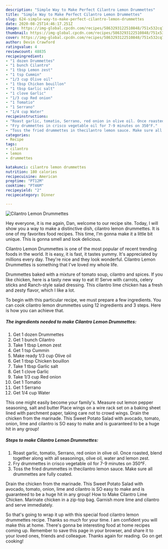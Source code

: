 ```yaml
---
description: "Simple Way to Make Perfect Cilantro Lemon Drummettes"
title: "Simple Way to Make Perfect Cilantro Lemon Drummettes"
slug: 624-simple-way-to-make-perfect-cilantro-lemon-drummettes
date: 2020-08-25T14:46:17.251Z
image: https://img-global.cpcdn.com/recipes/5863293122510848/751x532cq70/cilantro-lemon-drummettes-recipe-main-photo.jpg
thumbnail: https://img-global.cpcdn.com/recipes/5863293122510848/751x532cq70/cilantro-lemon-drummettes-recipe-main-photo.jpg
cover: https://img-global.cpcdn.com/recipes/5863293122510848/751x532cq70/cilantro-lemon-drummettes-recipe-main-photo.jpg
author: Devin Crawford
ratingvalue: 4
reviewcount: 48835
recipeingredient:
- "1 dozen Drummettes"
- "1 bunch Cilantro"
- "1 tbsp Lemon zest"
- "1 tsp Cummin"
- "1/3 cup Olive oil"
- "1 tbsp Chicken bouillon"
- "1 tbsp Garlic salt"
- "1 clove Garlic"
- "1/3 cup Red onion"
- "1 Tomatio"
- "1 Serrano"
- "1/4 cup Water"
recipeinstructions:
- "Roast garlic, tomatio, Serrano, red onion in olive oil. Once roasted, blend together along with all seasonings, olive oil, water and lemon zest."
- "Fry drummettes in crisco vegetable oil for 7-9 minutes on 350°F."
- "Toss the fried drummettes in thecilantro lemon sauce. Make sure all drummettes are fully coated."
categories:
- Recipe
tags:
- cilantro
- lemon
- drummettes

katakunci: cilantro lemon drummettes 
nutrition: 180 calories
recipecuisine: American
preptime: "PT12M"
cooktime: "PT46M"
recipeyield: "2"
recipecategory: Dinner

---
```



![Cilantro Lemon Drummettes](https://img-global.cpcdn.com/recipes/5863293122510848/751x532cq70/cilantro-lemon-drummettes-recipe-main-photo.jpg)

Hey everyone, it is me again, Dan, welcome to our recipe site. Today, I will show you a way to make a distinctive dish, cilantro lemon drummettes. It is one of my favorites food recipes. This time, I'm gonna make it a little bit unique. This is gonna smell and look delicious.

Cilantro Lemon Drummettes is one of the most popular of recent trending foods in the world. It is easy, it is fast, it tastes yummy. It's appreciated by millions every day. They're nice and they look wonderful. Cilantro Lemon Drummettes is something that I've loved my whole life.

Drummettes baked with a mixture of tomato soup, cilantro and spices. If you like chicken, here is a tasty new way to eat it! Serve with carrots, celery sticks and Ranch-style salad dressing. This cilantro lime chicken has a fresh and zesty flavor, which I like a lot.


To begin with this particular recipe, we must prepare a few ingredients. You can cook cilantro lemon drummettes using 12 ingredients and 3 steps. Here is how you can achieve that.

<!--inarticleads1-->

##### The ingredients needed to make Cilantro Lemon Drummettes:

1. Get 1 dozen Drummettes
1. Get 1 bunch Cilantro
1. Take 1 tbsp Lemon zest
1. Get 1 tsp Cummin
1. Make ready 1/3 cup Olive oil
1. Get 1 tbsp Chicken bouillon
1. Take 1 tbsp Garlic salt
1. Get 1 clove Garlic
1. Take 1/3 cup Red onion
1. Get 1 Tomatio
1. Get 1 Serrano
1. Get 1/4 cup Water


This one might easily become your family&#39;s. Measure out lemon pepper seasoning, salt and butter Place wings on a wire rack set on a baking sheet lined with parchment paper, taking care not to crowd wings. Drain the chicken from the marinade. This Sweet Potato Salad with avocado, tomato, onion, lime and cilantro is SO easy to make and is guaranteed to be a huge hit in any group! 

<!--inarticleads2-->

##### Steps to make Cilantro Lemon Drummettes:

1. Roast garlic, tomatio, Serrano, red onion in olive oil. Once roasted, blend together along with all seasonings, olive oil, water and lemon zest.
1. Fry drummettes in crisco vegetable oil for 7-9 minutes on 350°F.
1. Toss the fried drummettes in thecilantro lemon sauce. Make sure all drummettes are fully coated.


Drain the chicken from the marinade. This Sweet Potato Salad with avocado, tomato, onion, lime and cilantro is SO easy to make and is guaranteed to be a huge hit in any group! How to Make Cilantro Lime Chicken. Marinate chicken in a zip-top bag. Garnish more lime and cilantro and serve immediately. 

So that's going to wrap it up with this special food cilantro lemon drummettes recipe. Thanks so much for your time. I am confident you will make this at home. There's gonna be interesting food at home recipes coming up. Remember to save this page in your browser, and share it to your loved ones, friends and colleague. Thanks again for reading. Go on get cooking!
